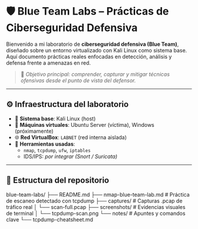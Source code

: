 # 🛡️ Blue Team Labs – Prácticas de Ciberseguridad Defensiva

Bienvenido a mi laboratorio de **ciberseguridad defensiva (Blue Team)**, diseñado sobre un entorno virtualizado con Kali Linux como sistema base. Aquí documento prácticas reales enfocadas en detección, análisis y defensa frente a amenazas en red.

> 🎯 *Objetivo principal: comprender, capturar y mitigar técnicas ofensivas desde el punto de vista del defensor.*

---

## ⚙️ Infraestructura del laboratorio

- 🔸 **Sistema base**: Kali Linux (host)
- 🧪 **Máquinas virtuales**: Ubuntu Server (víctima), Windows (próximamente)
- 🌐 **Red VirtualBox**: `LABNET` (red interna aislada)
- 📡 **Herramientas usadas**:
  - `nmap`, `tcpdump`, `ufw`, `iptables`
  - IDS/IPS: *por integrar (Snort / Suricata)*

---

## 📁 Estructura del repositorio
blue-team-labs/
├── README.md
├── nmap-blue-team-lab.md # Práctica de escaneo detectado con tcpdump
├── captures/ # Capturas .pcap de tráfico real
│ └── scan-full.pcap
├── screenshots/ # Evidencias visuales de terminal
│ └── tcpdump-scan.png
└── notes/ # Apuntes y comandos clave
└── tcpdump-cheatsheet.md
